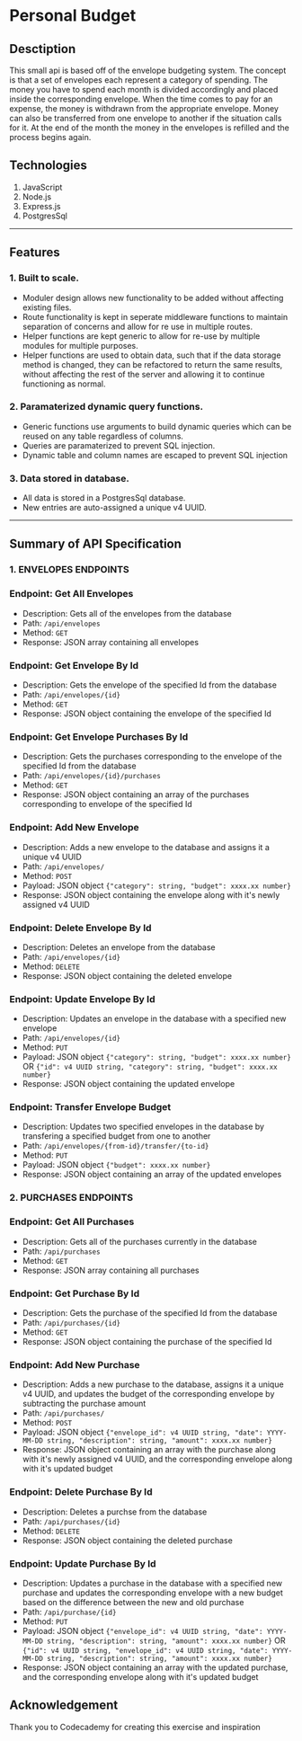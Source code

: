 # Personal Budget
## **Desctiption**

This small api is based off of the envelope budgeting system. The concept is that a set of envelopes each represent a category of spending. The money you have to spend each month is divided accordingly and placed inside the corresponding envelope. When the time comes to pay for an expense, the money is withdrawn from the appropriate envelope. Money can also be transferred from one envelope to another if the situation calls for it.  At the end of the month the money in the envelopes is refilled and the process begins again.

## **Technologies**
1. JavaScript
2. Node.js 
3. Express.js
4. PostgresSql
---
## **Features**

### 1. Built to scale. 

* Moduler design allows new functionality to be added without affecting existing files.
* Route functionality is kept in seperate middleware functions to maintain separation of concerns and allow for re use in multiple routes.
* Helper functions are kept generic to allow for re-use by multiple modules for multiple purposes.
* Helper functions are used to obtain data, such that if the data storage method is changed, they can be refactored to return the same results, without affecting the rest of the server and allowing it to continue functioning as normal.

### 2. Paramaterized dynamic query functions.
* Generic functions use arguments to build dynamic queries which can be reused on any table regardless of columns.
* Queries are paramaterized to prevent SQL injection.
* Dynamic table and column names are escaped to prevent SQL injection

### 3. Data stored in database. 
* All data is stored in a PostgresSql database.
* New entries are auto-assigned a unique v4 UUID.
---
## **Summary of API Specification**
### **1. ENVELOPES ENDPOINTS**
### Endpoint: Get All Envelopes
* Description: Gets all of the envelopes from the database
* Path: `/api/envelopes`
* Method: `GET`
* Response: JSON array containing all envelopes

### Endpoint: Get Envelope By Id
* Description: Gets the envelope of the specified Id from the database
* Path: `/api/envelopes/{id}`
* Method: `GET`
* Response: JSON object containing the envelope of the specified Id

### Endpoint: Get Envelope Purchases By Id
* Description: Gets the purchases corresponding to the envelope of the specified Id from the database
* Path: `/api/envelopes/{id}/purchases`
* Method: `GET`
* Response: JSON object containing an array of the purchases corresponding to envelope of the specified Id

### Endpoint: Add New Envelope
* Description: Adds a new envelope to the database and assigns it a unique v4 UUID
* Path: `/api/envelopes/`
* Method: `POST`
* Payload: JSON object `{"category": string, "budget": xxxx.xx number}`
* Response: JSON object containing the envelope along with it's newly assigned v4 UUID

### Endpoint: Delete Envelope By Id
* Description: Deletes an envelope from the database
* Path: `/api/envelopes/{id}`
* Method: `DELETE`
* Response: JSON object containing the deleted envelope

### Endpoint: Update Envelope By Id
* Description: Updates an envelope in the database with a specified new envelope
* Path: `/api/envelopes/{id}`
* Method: `PUT`
* Payload: JSON object `{"category": string, "budget": xxxx.xx number}` OR `{"id": v4 UUID string, "category": string, "budget": xxxx.xx number}`
* Response: JSON object containing the updated envelope

### Endpoint: Transfer Envelope Budget
* Description: Updates two specified envelopes in the database by transfering a specified budget from one to another
* Path: `/api/envelopes/{from-id}/transfer/{to-id}`
* Method: `PUT`
* Payload: JSON object `{"budget": xxxx.xx number}`
* Response: JSON object containing an array of the updated envelopes

### **2. PURCHASES ENDPOINTS**
### Endpoint: Get All Purchases
* Description: Gets all of the purchases currently in the database
* Path: `/api/purchases`
* Method: `GET`
* Response: JSON array containing all purchases

### Endpoint: Get Purchase By Id
* Description: Gets the purchase of the specified Id from the database
* Path: `/api/purchases/{id}`
* Method: `GET`
* Response: JSON object containing the purchase of the specified Id

### Endpoint: Add New Purchase
* Description: Adds a new purchase to the database, assigns it a unique v4 UUID, and updates the budget of the corresponding envelope by subtracting the purchase amount
* Path: `/api/purchases/`
* Method: `POST`
* Payload: JSON object `{"envelope_id": v4 UUID string, "date": YYYY-MM-DD string, "description": string, "amount": xxxx.xx number}`
* Response: JSON object containing an array with the purchase along with it's newly assigned v4 UUID, and the corresponding envelope along with it's updated budget

### Endpoint: Delete Purchase By Id
* Description: Deletes a purchse from the database
* Path: `/api/purchases/{id}`
* Method: `DELETE`
* Response: JSON object containing the deleted purchase

### Endpoint: Update Purchase By Id
* Description: Updates a purchase in the database with a specified new purchase and updates the corresponding envelope with a new budget based on the difference between the new and old purchase
* Path: `/api/purchase/{id}`
* Method: `PUT`
* Payload: JSON object `{"envelope_id": v4 UUID string, "date": YYYY-MM-DD string, "description": string, "amount": xxxx.xx number}` OR `{"id": v4 UUID string, "envelope_id": v4 UUID string, "date": YYYY-MM-DD string, "description": string, "amount": xxxx.xx number}`
* Response: JSON object containing an array with the updated purchase, and the corresponding envelope along with it's updated budget

## **Acknowledgement**
Thank you to Codecademy for creating this exercise and inspiration
